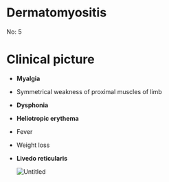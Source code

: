 # Dermatomyositis

No: 5

# Clinical picture

- **Myalgia**
- Symmetrical weakness of proximal muscles of limb
- **Dysphonia**
- **Heliotropic erythema**
- Fever
- Weight loss
- **Livedo reticularis**

    ![Untitled](Dermatomyositis%20553b2b376e1349cdb8c86287f4dfa5ac/Untitled.png)
